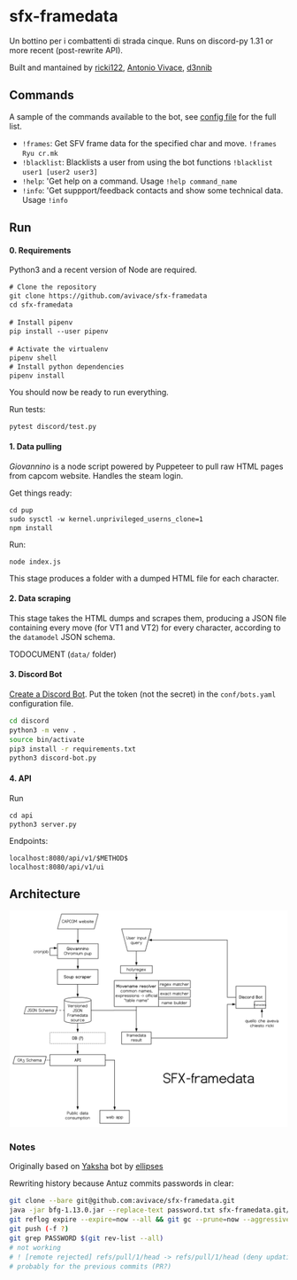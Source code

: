 # sfx-framedata

Un bottino per i combattenti di strada cinque. Runs on discord-py 1.31 or more recent (post-rewrite API).

Built and mantained by [ricki122](https://twitter.com/ricki122), [Antonio Vivace](https://twitter.com/avivace4), [d3nnib](https://twitter.com/dennibevilacqua)

## Commands

A sample of the commands available to the bot, see [config file](conf/bots.yaml) for the full list. 

* `!frames`: 
    Get SFV frame data for the specified char and move. ```!frames Ryu cr.mk```
* `!blacklist`: Blacklists a user from using the bot functions ```!blacklist user1 [user2 user3]```
* `!help`: 'Get help on a command. Usage ```!help command_name```
* `!info`: 'Get suppport/feedback contacts and show some technical data. Usage ```!info```


## Run

#### 0. Requirements

Python3 and a recent version of Node are required.

```
# Clone the repository
git clone https://github.com/avivace/sfx-framedata
cd sfx-framedata

# Install pipenv
pip install --user pipenv

# Activate the virtualenv
pipenv shell
# Install python dependencies
pipenv install
```

You should now be ready to run everything.

Run tests:
```
pytest discord/test.py
```

#### 1. Data pulling

*Giovannino* is a node script powered by Puppeteer to pull raw HTML pages from capcom website. Handles the steam login.

Get things ready:

```
cd pup
sudo sysctl -w kernel.unprivileged_userns_clone=1
npm install
```

Run:

```
node index.js
```

This stage produces a folder with a dumped HTML file for each character.

#### 2. Data scraping

This stage takes the HTML dumps and scrapes them, producing a JSON file containing every move (for VT1 and VT2) for every character, according to the `datamodel` JSON schema.

TODOCUMENT (`data/` folder)


#### 3. Discord Bot

[Create a Discord Bot](https://discordpy.readthedocs.io/en/latest/discord.html). Put the token (not the secret) in the `conf/bots.yaml` configuration file.

```bash
cd discord
python3 -m venv .
source bin/activate
pip3 install -r requirements.txt
python3 discord-bot.py
```
#### 4. API

Run

```
cd api
python3 server.py
```

Endpoints:

```
localhost:8080/api/v1/$METHOD$
localhost:8080/api/v1/ui
```

## Architecture

<img src=".meta/sfx.svg">


### Notes

Originally based on [Yaksha](https://github.com/ellipses/Yaksha) bot by [ellipses](https://github.com/ellipses)


Rewriting history because Antuz commits passwords in clear:

```bash
git clone --bare git@github.com:avivace/sfx-framedata.git
java -jar bfg-1.13.0.jar --replace-text password.txt sfx-framedata.git/
git reflog expire --expire=now --all && git gc --prune=now --aggressive
git push (-f ?)
git grep PASSWORD $(git rev-list --all)
# not working 
# ! [remote rejected] refs/pull/1/head -> refs/pull/1/head (deny updating a hidden ref)
# probably for the previous commits (PR?)

```
